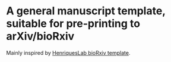 # A general manuscript template, suitable for pre-printing to arXiv/bioRxiv

Mainly inspired by [HenriquesLab bioRxiv template](https://www.overleaf.com/latex/templates/henriqueslab-biorxiv-template/nyprsybwffws).
